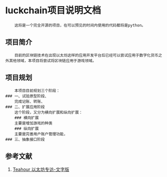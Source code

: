 # luckchain项目说明文档
        这将是一个完全开源的项目，在可以预见的时间内使用的代码都将是python。
## 项目简介
        目前的区块链技术在出现以太坊这样的应用开发平台后已经可以尝试应用于数字化货币之外其他领域，本项目将尝试将区块链应用于游戏领域。
## 项目规划
        本项目目前规划三个阶段：
    ### 一、试验原型阶段、
        完成记账、转账、
    ### 二、扩展应用阶段
        这个阶段，又分为横向扩展和纵向扩展：
        ### 横向扩展
        主要是增加游戏的种类
        ### 纵向扩展
        主要是完善用户账户管理功能，
    ### 三、抽象接口阶段
## 参考文献
1. [Teahour 以太坊专访-文字版](http://ethfans.org/posts/talk-with-jan-about-ehtereum)


